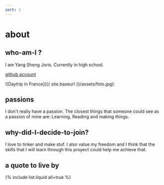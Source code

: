 ```yaml
---
sort: 1
---
```


# about 

## who-am-I ? 

I am Yang Sheng Joris. Currently in high school. 

[github account](https://jorisxys.github.io/fabzero-jorisxys/)

![Daytrip in France]({{ site.baseurl }}/assets/foto.jpg):



## passions

I don't really have a passion. The closest things that someone could see as a passion of mine are: Learning, Reading and making things.

## why-did-I-decide-to-join? 

I love to tinker and make stuf. I also value my freedom and I think that the skills that I will learn through this proyect could help me achieve that.
 

## a quote to live by




{% include list.liquid all=true %}
